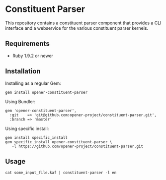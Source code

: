 # Constituent Parser

This repository contains a constituent parser component that provides a CLI
interface and a webservice for the various constituent parser kernels.

## Requirements

* Ruby 1.9.2 or newer

## Installation

Installing as a regular Gem:

    gem install opener-constituent-parser

Using Bundler:

    gem 'opener-constituent-parser',
      :git    => 'git@github.com:opener-project/constituent-parser.git',
      :branch => 'master'

Using specific install:

    gem install specific_install
    gem specific_install opener-constituent-parser \
       -l https://github.com/opener-project/constituent-parser.git

## Usage

    cat some_input_file.kaf | constituent-parser -l en
